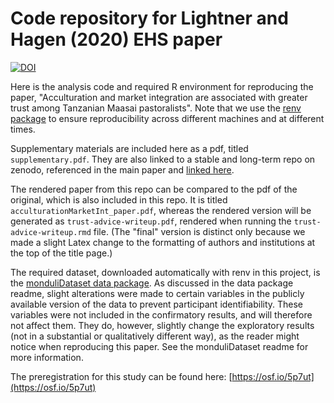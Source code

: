 # Code repository for Lightner and Hagen (2020) EHS paper

[![DOI](https://zenodo.org/badge/DOI/10.5281/zenodo.4118454.svg)](https://doi.org/10.5281/zenodo.4118454)

Here is the analysis code and required R environment for reproducing the paper, "Acculturation and market integration are associated with greater trust among Tanzanian Maasai pastoralists". Note that we use the [renv package](https://rstudio.github.io/renv/articles/renv.html) to ensure reproducibility across different machines and at different times.

Supplementary materials are included here as a pdf, titled `supplementary.pdf`. They are also linked to a stable and long-term repo on zenodo, referenced in the main paper and [linked here](https://doi.org/10.5281/zenodo.4118474).

The rendered paper from this repo can be compared to the pdf of the original, which is also included in this repo. It is titled `acculturationMarketInt_paper.pdf`, whereas the rendered version will be generated as `trust-advice-writeup.pdf`, rendered when running the `trust-advice-writeup.rmd` file. (The "final" version is distinct only because we made a slight Latex change to the formatting of authors and institutions at the top of the title page.)

The required dataset, downloaded automatically with renv in this project, is the [monduliDataset data package](https://github.com/alightner/monduliDataset). As discussed in the data package readme, slight alterations were made to certain variables in the publicly available version of the data to prevent participant identifiability. These variables were not included in the confirmatory results, and will therefore not affect them. They do, however, slightly change the exploratory results (not in a substantial or qualitatively different way), as the reader might notice when reproducing this paper. See the monduliDataset readme for more information.

The preregistration for this study can be found here: [https://osf.io/5p7ut](https://osf.io/5p7ut)